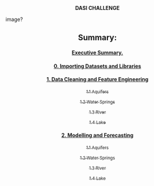<center><b> DASI CHALLENGE </b></center>

image?


<center>

## Summary:

#### <a href="#section1"> Executive Summary.</a>

#### <a href="#section2"> 0. Importing Datasets and Libraries </a>
#### <a href="#section3"> 1. Data Cleaning and Feature Engineering </a>
  <a href="#subsect1"><sub> 1.1 Aquifers </sub></a>
  
  <a href="#subsect2"><sub> 1.2 Water Springs </sub></a>
  
  <a href="#subsect3"><sub> 1.3 River </sub></a>
  
  <a href="#subsect4"><sub> 1.4 Lake </sub></a>
  
#### <a href="#section4"> 2. Modelling and Forecasting </a>
  <a href="#subsect5"><sub> 1.1 Aquifers </sub></a>
  
  <a href="#subsect6"><sub> 1.2 Water Springs </sub></a>
  
  <a href="#subsect7"><sub> 1.3 River </sub></a>
  
  <a href="#subsect8"><sub> 1.4 Lake </sub></a>
  

</center>